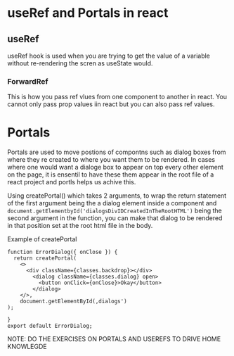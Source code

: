 # useRef and Portals in react

## useRef

useRef hook is used when you are trying to get the value of a variable without re-rendering the scren as useState would.

### ForwardRef

This is how you pass ref vlues from one component to another in react.
You cannot only pass prop values iin react but you can also pass ref values.

# Portals

Portals are used to move postions of compontns such as dialog boxes from where they re created to where you want them to be rendered. In cases where one would want a dialoge box to appear on top every other element on the page, it is ensentil to have these them appear in the root file of a react project and portls helps us achive this.

Using createPortal() which takes 2 arguments, to wrap the return statement of the first argument being the a dialog element inside a component and `document.getElementbyId('dialogsDivIDCreatedInTheRootHTML')` being the second argument in the function, you can make that dialog to be rendered in that position set at the root html file in the body.

Example of createPortal
```
function ErrorDialog({ onClose }) {
  return createPortal(
    <>
      <div className={classes.backdrop}></div>
        <dialog className={classes.dialog} open>
          <button onClick={onClose}>Okay</button>
        </dialog>
    </>,
    document.getElementById(‚dialogs')
);

}
export default ErrorDialog;
```

NOTE: DO THE EXERCISES ON PORTALS AND USEREFS TO DRIVE HOME KNOWLEGDE
